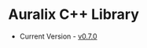 # Auralix C++ Library
- Current Version - [v0.7.0](https://github.com/auralix/alx-202-af-10-2-auralix-cpp-lib/tree/v0.7.0)
